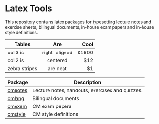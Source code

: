 # Latex Tools
This repository contains latex packages for typesetting lecture notes and exercise sheets, bilingual documents, in-house exam papers and in-house style definitions.

| Tables        | Are           | Cool  |
| ------------- |:-------------:| -----:|
| col 3 is      | right-aligned | $1600 |
| col 2 is      | centered      |   $12 |
| zebra stripes | are neat      |    $1 |

| Package                           | Description                                     |
| --------------------------------- | ------------------------------------------------|
| [cmnotes](tex/latex/cmnotes/)     | Lecture notes, handouts, exercises and quizzes. |
| [cmlang](tex/latex/cmlang/)       | Bilingual documents                             |
| [cmexam](tex/latex/cmexam/)       | CM exam papers                                  |
| [cmstyle](tex/latex/cmstyle/)     | CM style definitions                            | 

